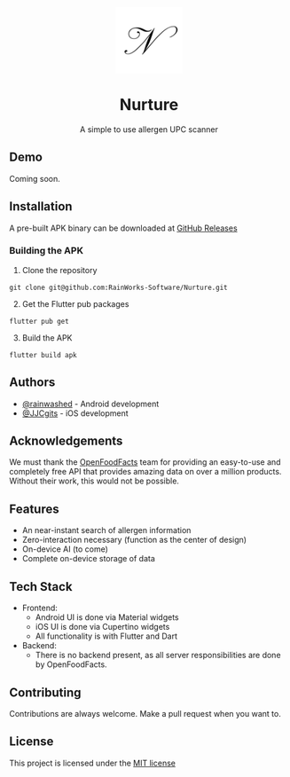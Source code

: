<p align="center">
  <img src="./assets/icon/icon.png" alt="nurture app icon" align="center" width="120" />
<h1 align="center">Nurture</h1>
<p align="center">A simple to use allergen UPC scanner</p>
</p>

## Demo

Coming soon.

## Installation

A pre-built APK binary can be downloaded at [GitHub Releases](https://github.com/RainWorks-Software/Nurture/tags)

### Building the APK
1. Clone the repository
```
git clone git@github.com:RainWorks-Software/Nurture.git
```
2. Get the Flutter pub packages
```
flutter pub get
```
3. Build the APK
```
flutter build apk
```
    
## Authors

- [@rainwashed](https://github.com/rainwashed) - Android development
- [@JJCgits](https://github.com/JJCgits) - iOS development


## Acknowledgements
We must thank the [OpenFoodFacts](https://github.com/openfoodfacts) team for providing an easy-to-use and completely free API that provides amazing data on over a million products. Without their work, this would not be possible.


## Features

- An near-instant search of allergen information
- Zero-interaction necessary (function as the center of design)
- On-device AI (to come)
- Complete on-device storage of data

## Tech Stack
- Frontend:
    - Android UI is done via Material widgets
    - iOS UI is done via Cupertino widgets
    - All functionality is with Flutter and Dart
- Backend:
    - There is no backend present, as all server responsibilities are done by OpenFoodFacts. 


## Contributing

Contributions are always welcome. Make a pull request when you want to.


## License
This project is licensed under the [MIT license](https://choosealicense.com/licenses/mit/)

